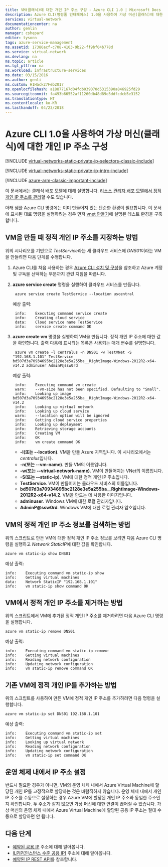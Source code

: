 ```yaml
---
title: VM(클래식)에 대한 개인 IP 주소 구성 - Azure CLI 1.0 | Microsoft Docs
description: Azure CLI(명령줄 인터페이스) 1.0을 사용하여 가상 머신(클래식)에 대한 개인 IP 주소를 구성하는 방법에 대해 알아봅니다.
services: virtual-network
documentationcenter: na
author: genlin
manager: cshepard
editor: tysonn
tags: azure-service-management
ms.assetid: 17386acf-c708-4103-9b22-ff9bf04b778d
ms.service: virtual-network
ms.devlang: na
ms.topic: article
ms.tgt_pltfrm: na
ms.workload: infrastructure-services
ms.date: 03/15/2016
ms.author: genli
ms.custom: H1Hack27Feb2017
ms.openlocfilehash: a18877167d04fdb039070d5315390a846925fd29
ms.sourcegitcommit: fa493b66552af11260db48d89e3ddfcdcb5e3152
ms.translationtype: HT
ms.contentlocale: ko-KR
ms.lasthandoff: 04/23/2018
---
```

# <a name="configure-private-ip-addresses-for-a-virtual-machine-classic-using-the-azure-cli-10"></a>Azure CLI 1.0을 사용하여 가상 머신(클래식)에 대한 개인 IP 주소 구성

[!INCLUDE [virtual-networks-static-private-ip-selectors-classic-include](../../includes/virtual-networks-static-private-ip-selectors-classic-include.md)]

[!INCLUDE [virtual-networks-static-private-ip-intro-include](../../includes/virtual-networks-static-private-ip-intro-include.md)]

[!INCLUDE [azure-arm-classic-important-include](../../includes/azure-arm-classic-important-include.md)]

이 문서에서는 클래식 배포 모델에 대해 설명합니다. [리소스 관리자 배포 모델에서 정적 개인 IP 주소를 관리](virtual-networks-static-private-ip-arm-cli.md)할 수도 있습니다.

아래 샘플 Azure CLI 명령에는 이미 만들어져 있는 단순한 환경이 필요합니다. 이 문서에 표시된 대로 명령을 실행하려는 경우 먼저 [vnet 만들기](virtual-networks-create-vnet-classic-cli.md)에 설명된 테스트 환경을 구축합니다.

## <a name="how-to-specify-a-static-private-ip-address-when-creating-a-vm"></a>VM을 만들 때 정적 개인 IP 주소를 지정하는 방법
위의 시나리오를 기반으로 *TestService*라는 새 클라우드 서비스에 *DNS01*이라는 VM을 만들려면 다음 단계를 수행합니다.

1. Azure CLI를 처음 사용하는 경우 [Azure CLI 설치 및 구성](../cli-install-nodejs.md)을 참조하고 Azure 계정 및 구독을 선택하는 부분까지 관련 지침을 따릅니다.
2. **azure service create** 명령을 실행하여 클라우드 서비스를 만듭니다.
   
        azure service create TestService --location uscentral
   
    예상 출력:
   
        info:    Executing command service create
        info:    Creating cloud service
        data:    Cloud service name TestService
        info:    service create command OK
3. **azure create vm** 명령을 실행하여 VM을 만듭니다. 정적 개인 IP 주소에 대한 값을 확인합니다. 출력 다음에 표시되는 목록은 사용되는 매개 변수를 설명합니다.
   
        azure vm create -l centralus -n DNS01 -w TestVNet -S "192.168.1.101" TestService bd507d3a70934695bc2128e3e5a255ba__RightImage-Windows-2012R2-x64-v14.2 adminuser AdminP@ssw0rd
   
    예상 출력:
   
        info:    Executing command vm create
        warn:    --vm-size has not been specified. Defaulting to "Small".
        info:    Looking up image bd507d3a70934695bc2128e3e5a255ba__RightImage-Windows-2012R2-x64-v14.2
        info:    Looking up virtual network
        info:    Looking up cloud service
        warn:    --location option will be ignored
        info:    Getting cloud service properties
        info:    Looking up deployment
        info:    Retrieving storage accounts
        info:    Creating VM
        info:    OK
        info:    vm create command OK
   
   * **-l(또는 --location)**. VM을 만들 Azure 지역입니다. 이 시나리오에서는 *centralus*입니다.
   * **-n(또는 --vm-name)**. 만들 VM의 이름입니다.
   * **-w(또는 --virtual-network-name)**. VM이 만들어지는 VNet의 이름입니다. 
   * **-S(또는 --static-ip)**. VM에 대한 정적 개인 IP 주소입니다.
   * **TestService**. VM이 만들어지는 클라우드 서비스의 이름입니다.
   * **bd507d3a70934695bc2128e3e5a255ba__RightImage-Windows-2012R2-x64-v14.2**. VM을 만드는 데 사용한 이미지입니다.
   * **adminuser**. Windows VM에 대한 로컬 관리자입니다.
   * **AdminP@ssw0rd**. Windows VM에 대한 로컬 관리자 암호입니다.

## <a name="how-to-retrieve-static-private-ip-address-information-for-a-vm"></a>VM의 정적 개인 IP 주소 정보를 검색하는 방법
위의 스크립트로 만든 VM에 대한 정적 개인 IP 주소 정보를 보려면 다음 Azure CLI 명령을 실행하고 *Network StaticIP*에 대한 값을 확인합니다.

    azure vm static-ip show DNS01

예상 출력:

    info:    Executing command vm static-ip show
    info:    Getting virtual machines
    data:    Network StaticIP "192.168.1.101"
    info:    vm static-ip show command OK

## <a name="how-to-remove-a-static-private-ip-address-from-a-vm"></a>VM에서 정적 개인 IP 주소를 제거하는 방법
위의 스크립트에서 VM에 추가된 정적 개인 IP 주소를 제거하려면 다음 Azure CLI 명령을 실행합니다.

    azure vm static-ip remove DNS01

예상 출력:

    info:    Executing command vm static-ip remove
    info:    Getting virtual machines
    info:    Reading network configuration
    info:    Updating network configuration
    info:    vm static-ip remove command OK

## <a name="how-to-add-a-static-private-ip-to-an-existing-vm"></a>기존 VM에 정적 개인 IP를 추가하는 방법
위의 스크립트를 사용하여 만든 VM에 정적 개인 IP 주소를 추가하려면 다음 명령을 실행합니다.

    azure vm static-ip set DNS01 192.168.1.101

예상 출력:

    info:    Executing command vm static-ip set
    info:    Getting virtual machines
    info:    Looking up virtual network
    info:    Reading network configuration
    info:    Updating network configuration
    info:    vm static-ip set command OK

## <a name="set-ip-addresses-within-the-operating-system"></a>운영 체제 내에서 IP 주소 설정

반드시 필요한 경우가 아니면, VM의 운영 체제 내에서 Azure Virtual Machine에 할당된 개인 IP를 고정적으로 할당하는 것은 바람직하지 않습니다. 운영 체제 내에서 개인 IP 주소를 수동으로 설정하는 경우 Azure VM에 할당된 개인 IP 주소와 동일한 주소인지 확인합니다. 두 주소가 같지 않으면 가상 머신에 대한 연결이 끊어질 수 있습니다. 가상 머신의 운영 체제 내에서 Azure Virtual Machine에 할당된 공용 IP 주소는 절대 수동으로 할당하면 안 됩니다.

## <a name="next-steps"></a>다음 단계
* [예약된 공용 IP](virtual-networks-reserved-public-ip.md) 주소에 대해 알아봅니다.
* [ILPIP(인스턴스 수준 공용 IP)](virtual-networks-instance-level-public-ip.md) 주소에 대해 알아봅니다.
* [예약된 IP REST API](https://msdn.microsoft.com/library/azure/dn722420.aspx)를 참조합니다.

